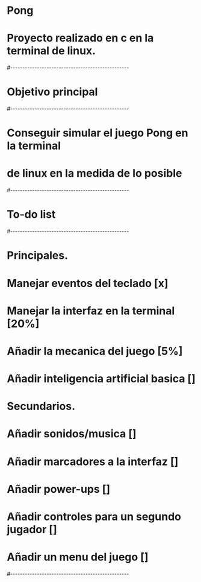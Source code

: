 # Pong
# Proyecto realizado en c en la terminal de linux.
#-------------------------------------------------
# Objetivo principal
#-------------------------------------------------
# Conseguir simular el juego Pong en la terminal
# de linux en la medida de lo posible
#-------------------------------------------------
# To-do list
#-------------------------------------------------
# Principales.
# Manejar eventos del teclado				[x]
# Manejar la interfaz en la terminal		[20%]
# Añadir la mecanica del juego				[5%]
# Añadir inteligencia artificial basica		[]

# Secundarios.
# Añadir sonidos/musica						[]
# Añadir marcadores a la interfaz			[]
# Añadir power-ups							[]
# Añadir controles para un segundo jugador 	[]
# Añadir un menu del juego					[]
#-------------------------------------------------
